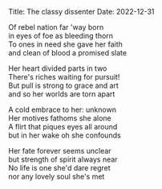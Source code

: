 Title: The classy dissenter
Date: 2022-12-31

Of rebel nation far 'way born  
in eyes of foe as bleeding thorn  
To ones in need she gave her faith  
and clean of blood a promised slate  

Her heart divided parts in two  
There's riches waiting for pursuit!  
But pull is strong to grace and art  
and so her worlds are torn apart  

A cold embrace to her: unknown  
Her motives fathoms she alone  
A flirt that piques eyes all around  
but in her wake oh she confounds  

Her fate forever seems unclear  
but strength of spirit always near  
No life is one she'd dare regret  
nor any lovely soul she's met

